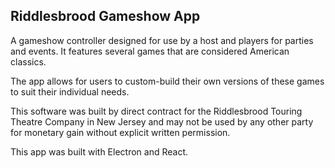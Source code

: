 ## **Riddlesbrood Gameshow App**

A gameshow controller designed for use by a host and players for parties and events. It features several games that are considered American classics.

The app allows for users to custom-build their own versions of these games to suit their individual needs.

This software was built by direct contract for the Riddlesbrood Touring Theatre Company in New Jersey and may not be used by any other party for monetary gain without explicit written permission.

This app was built with Electron and React.

